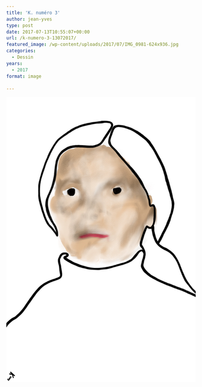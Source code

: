 ```yaml
---
title: 'K. numéro 3'
author: jean-yves
type: post
date: 2017-07-13T10:55:07+00:00
url: /k-numero-3-13072017/
featured_image: /wp-content/uploads/2017/07/IMG_0981-624x936.jpg
categories:
  - Dessin
years:
  - 2017
format: image

---
```

![K. numéro 3 #13072017](./IMG_0981.jpg)